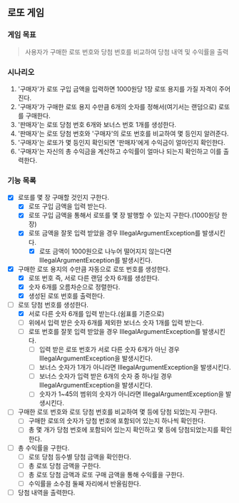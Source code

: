 ## 로또 게임

### 게임 목표

> 사용자가 구매한 로또 번호와 당첨 번호를 비교하여 당첨 내역 및 수익률을 출력

### 시나리오

1. '구매자'가 로또 구입 금액을 입력하면 1000원당 1장 로또 용지를 가질 자격이 주어진다.
2. '구매자'가 구매한 로또 용지 수만큼 6개의 숫자를 정해서(여기서는 랜덤으로) 로또를 구매한다.
3. '판매자'는 로또 당첨 번호 6개와 보너스 번호 1개를 생성한다.
4. '판매자'는 로또 당첨 번호와 '구매자'의 로또 번호를 비교하여 몇 등인지 알려준다. 
5. '구매자'는 로또가 몇 등인지 확인되면 '판매자'에게 수익금이 얼마인지 확인한다.
6. '구매자'는 자신의 총 수익금을 계산하고 수익률이 얼마나 되는지 확인하고 이를 출력한다.

### 기능 목록

- [x] 로또를 몇 장 구매할 것인지 구한다.
    - [x] 로또 구입 금액을 입력 받는다.
    - [x] 로또 구입 금액을 통해서 로또를 몇 장 발행할 수 있는지 구한다.(1000원당 한 장)
    - [x] 로또 금액을 잘못 입력 받았을 경우 IllegalArgumentException를 발생시킨다.
      - [x] 로또 금액이 1000원으로 나누어 떨어지지 않는다면 IllegalArgumentException를 발생시킨다.
- [x] 구매한 로또 용지의 수만큼 자동으로 로또 번호를 생성한다.
    - [x] 로또 번호 즉, 서로 다른 랜덤 숫자 6개를 생성한다.
    - [x] 숫자 6개를 오름차순으로 정렬한다.
    - [x] 생성된 로또 번호를 출력한다.
- [ ] 로또 당첨 번호를 생성한다.
    - [x] 서로 다른 숫자 6개를 입력 받는다.(쉼표를 기준으로)
    - [ ] 위에서 입력 받은 숫자 6개를 제외한 보너스 숫자 1개를 입력 받는다.
    - [ ] 로또 번호를 잘못 입력 받았을 경우 IllegalArgumentException를 발생시킨다.
        - [ ] 입력 받은 로또 번호가 서로 다른 숫자 6개가 아닌 경우 IllegalArgumentException을 발생시킨다.
        - [ ] 보너스 숫자가 1개가 아니라면 IllegalArgumentException을 발생시킨다.
        - [ ] 보너스 숫자가 입력 받은 6개의 숫자 중 하나일 경우 IllegalArgumentException을 발생시킨다.
        - [ ] 숫자가 1~45의 범위의 숫자가 아니라면 IllegalArgumentException을 발생시킨다.
- [ ] 구매한 로또 번호와 로또 당첨 번호를 비교하여 몇 등에 당첨 되었는지 구한다.
    - [ ] 구매한 로또의 숫자가 당첨 번호에 포함되어 있는지 하나씩 확인한다.
    - [ ] 총 몇 개가 당첨 번호에 포함되어 있는지 확인하고 몇 등에 당첨되었는지를 확인한다.
- [ ] 총 수익률을 구한다.
  - [ ] 로또 당첨 등수별 당첨 금액을 확인한다. 
  - [ ] 총 로또 당첨 금액을 구한다.
  - [ ] 총 로또 당첨 금액과 로또 구매 금액을 통해 수익률을 구한다.
  - [ ] 수익률을 소수점 둘째 자리에서 반올림한다.
- [ ] 당첨 내역을 출력한다.
